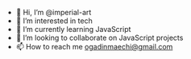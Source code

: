 - 👋 Hi, I’m @imperial-art
- 👀 I’m interested in tech
- 🌱 I’m currently learning JavaScript
- 💞️ I’m looking to collaborate on JavaScript projects
- 📫 How to reach me ogadinmaechi@gmail.com

<!---
imperial-art/imperial-art is a ✨ special ✨ repository because its `README.md` (this file) appears on your GitHub profile.
You can click the Preview link to take a look at your changes.
--->
